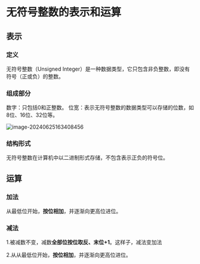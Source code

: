 # 无符号整数的表示和运算

## 表示

### 定义

无符号整数（Unsigned Integer）是一种数据类型，它只包含非负整数，即没有符号（正或负）的整数。

### 组成部分

数字：只包括0和正整数。
位宽：表示无符号整数的数据类型可以存储的位数，如8位、16位、32位等。

![image-20240625163408456](../TyporaImage/计算机组成原理图片/image-20240625163408456.png)



### 结构形式

无符号整数在计算机中以二进制形式存储，不包含表示正负的符号位。


## 运算

### 加法

从最低位开始，**按位相加**，并逐渐向更高位进位。

### 减法

1.被减数不变，减数**全部位按位取反、末位+1**。这样子，减法变加法

2.从从最低位开始，**按位相加**，并逐渐向更高位进位。